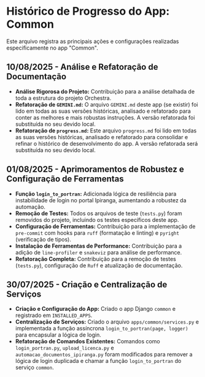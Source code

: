 # Histórico de Progresso do App: Common

Este arquivo registra as principais ações e configurações realizadas especificamente no app "Common".

## 10/08/2025 - Análise e Refatoração de Documentação

- **Análise Rigorosa do Projeto:** Contribuição para a análise detalhada de toda a estrutura do projeto Orchestra.
- **Refatoração de `GEMINI.md`:** O arquivo `GEMINI.md` deste app (se existir) foi lido em todas as suas versões históricas, analisado e refatorado para conter as melhores e mais robustas instruções. A versão refatorada foi substituída no seu devido local.
- **Refatoração de `progress.md`:** Este arquivo `progress.md` foi lido em todas as suas versões históricas, analisado e refatorado para consolidar e refinar o histórico de desenvolvimento do app. A versão refatorada será substituída no seu devido local.

## 01/08/2025 - Aprimoramentos de Robustez e Configuração de Ferramentas

- **Função `login_to_portran`:** Adicionada lógica de resiliência para instabilidade de login no portal Ipiranga, aumentando a robustez da automação.
- **Remoção de Testes:** Todos os arquivos de teste (`tests.py`) foram removidos do projeto, incluindo os testes específicos deste app.
- **Configuração de Ferramentas:** Contribuição para a implementação de `pre-commit` com hooks para `ruff` (formatação e linting) e `pyright` (verificação de tipos).
- **Instalação de Ferramentas de Performance:** Contribuição para a adição de `line-profiler` e `snakeviz` para análise de performance.
- **Refatoração Completa:** Contribuição para a remoção de testes (`tests.py`), configuração de `Ruff` e atualização de documentação.

## 30/07/2025 - Criação e Centralização de Serviços

- **Criação e Configuração do App:** Criado o app Django `common` e registrado em `INSTALLED_APPS`.
- **Centralização de Serviços:** Criado o arquivo `apps/common/services.py` e implementada a função assíncrona `login_to_portran(page, logger)` para encapsular a lógica de login.
- **Refatoração de Comandos Existentes:** Comandos como `login_portran.py`, `upload_licenca.py` e `automacao_documentos_ipiranga.py` foram modificados para remover a lógica de login duplicada e chamar a função `login_to_portran` do serviço `common`.
